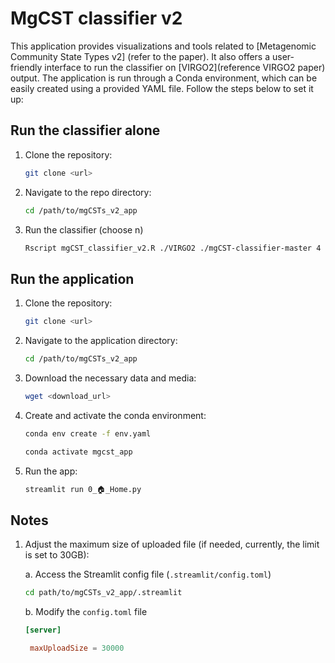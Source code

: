 # MgCST classifier v2

This application provides visualizations and tools related to [Metagenomic Community State Types v2] (refer to the paper). It also offers a user-friendly interface to run the classifier on [VIRGO2](reference VIRGO2 paper) output. The application is run through a Conda environment, which can be easily created using a provided YAML file. Follow the steps below to set it up:

## Run the classifier alone

1. Clone the repository:
    ```bash
    git clone <url> 
    ```
2. Navigate to the repo directory:
    ```bash
    cd /path/to/mgCSTs_v2_app
    ```
3. Run the classifier (choose n)
   ```bash
   Rscript mgCST_classifier_v2.R ./VIRGO2 ./mgCST-classifier-master 4
   ```
   
## Run the application

1. Clone the repository:
    ```bash
    git clone <url> 
    ```

2. Navigate to the application directory:
    ```bash
    cd /path/to/mgCSTs_v2_app
    ```

3. Download the necessary data and media:
    ```bash
    wget <download_url>
    ```

4. Create and activate the conda environment:
    ```bash
    conda env create -f env.yaml
    ```
    ```bash
    conda activate mgcst_app
    ```

5. Run the app:
    ```bash
    streamlit run 0_🏠_Home.py
    ```

## Notes

1. Adjust the maximum size of uploaded file (if needed, currently, the limit is set to 30GB):

   a. Access the Streamlit config file (```.streamlit/config.toml```)
    ```bash
    cd path/to/mgCSTs_v2_app/.streamlit
    ```
   b. Modify the ```config.toml``` file
   ```toml
   [server]

    maxUploadSize = 30000
   ```
